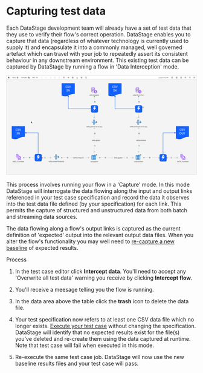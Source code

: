 # Capturing test data

Each DataStage development team will already have a set of test data that they use to verify their flow's correct operation.  DataStage enables you to capture that data (regardless of whatever technology is currently used to supply it) and encapsulate it into a commonly managed, well governed artefact which can travel with your job to repeatedly assert its consistent behaviour in any downstream environment.  This existing test data can be captured by DataStage by running a flow in 'Data Interception' mode.

![screen capture](./images/ds-test-case-capture.png "test screen capture")

This process involves running your flow in a 'Capture' mode.  In this mode DataStage will interrogate the data flowing along the input and output links referenced in your test case specification and record the data it observes into the test data file defined (by your specification) for each link.  This permits the capture of structured and unstructured data from both batch and streaming data sources.

The data flowing along a flow's output links is captured as the current definition of 'expected' output into the relevant output data files.  When you alter the flow's functionality you may well need to [re-capture a new baseline](baselining-test-results.md) of expected results.

Process

1. In the test case editor click **Intercept data**. You'll need to accept any 'Overwrite all test data' warning you receive by clicking **Intercept flow**.
1. You'll receive a meesage telling you the flow is running.


1. In the data area above the table click the **trash** icon to delete the data file.
1. Your test specification now refers to at least one CSV data file which no longer exists. [Execute your test case](executing-a-datastage-test-case.md) without changing the specification. DataStage will identify that no expected results exist for the file(s) you’ve deleted and re-create them using the data captured at runtime.  Note that test case will fail when executed in this mode.
1. Re-execute the same test case job.  DataStage will now use the new baseline results files and your test case will pass. 

